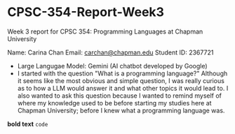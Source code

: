 # CPSC-354-Report-Week3
Week 3 report for CPSC 354: Programming Languages at Chapman University  

Name: Carina Chan
Email: carchan@chapman.edu
Student ID: 2367721

- Large Langugae Model: Gemini (AI chatbot developed by Google)
- I started with the question "What is a programming language?" Although it seems like the most obvious and simple question, I was really curious as to how a LLM would answer it and what other topics it would lead to. I also wanted to ask this question because I wanted to remind myself of where my knowledge used to be before starting my studies here at Chapman University; before I knew what a programming language was.

**bold text**
`code`